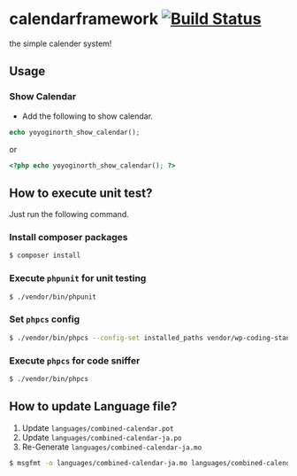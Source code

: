 # calendarframework [![Build Status](https://travis-ci.org/yoyoginorth/calendarframework.svg?branch=master)](https://travis-ci.org/yoyoginorth/calendarframework)
the simple calender system!

## Usage
### Show Calendar
- Add the following to show calendar.
```php
echo yoyoginorth_show_calendar();
```
or
```php
<?php echo yoyoginorth_show_calendar(); ?>
```

## How to execute unit test?
Just run the following command.

### Install composer packages
```bash
$ composer install
```
### Execute `phpunit` for unit testing
```bash
$ ./vendor/bin/phpunit
```

### Set `phpcs` config
```bash
$ ./vendor/bin/phpcs --config-set installed_paths vendor/wp-coding-standards/wpcs
```
### Execute `phpcs` for code sniffer
```bash
$ ./vendor/bin/phpcs
```

## How to update Language file?
1. Update `languages/combined-calendar.pot`
1. Update `languages/combined-calendar-ja.po`
1. Re-Generate `languages/combined-calendar-ja.mo`
```bash
$ msgfmt -o languages/combined-calendar-ja.mo languages/combined-calendar-ja.po
```
